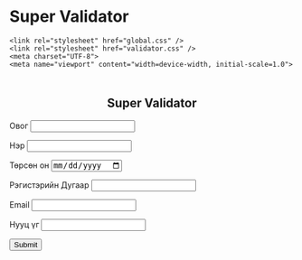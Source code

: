 # Super Validator
<html lang="en">
<head>
   
    <link rel="stylesheet" href="global.css" />
    <link rel="stylesheet" href="validator.css" />
    <meta charset="UTF-8">
    <meta name="viewport" content="width=device-width, initial-scale=1.0">
</head>
<body>
    <div class="center">
        <div class="form-container">
            <form id="form" name="form" onsubmit="return validateForm()">
                <h2 style="text-align: center; padding-top:20px;">Super Validator</h2>
                <div class="group">
                    <label for="lastname">Овог</label>
                    <input type="text" id="lastname" name="lastname">
                    <p id="lastname-wrong" class="wrong-input"></p>
                </div>
                <div class="group">
                    <label for="firstname">Нэр</label>
                    <input type="text" id="firstname" name="firstname">
                    <p id="firstname-wrong" class="wrong-input"></p>
                </div>  
                <div class="group">
                    <label for="birthday">Төрсөн он</label>
                    <input type="date" id="birthday" name="birthday">
                    <p id="birthday-wrong" class="wrong-input"></p>
                </div>
                <div class="group">
                    <label for="regnumber">Рэгистэрийн Дугаар</label>
                    <input type="text" id="regnumber" name="regnumber">
                    <p id="regnumber-wrong" class="wrong-input"></p>
                </div>
                <div class="group">
                    <label for="email">Email</label>
                    <input type="email" id="email" name="email">
                    <p id="email-wrong" class="wrong-input"></p>
                </div>
                <div class="group">
                    <label for="password">Нууц үг</label>
                    <input type="password" id="password" name="password">
                    <p id="password-wrong" class="wrong-input"></p>
                </div>
                <div class="submit">
                    <input type="submit">
                </div>
            </form>
        </div>
    </div>
    <script src="validator.js"></script>
</body>

</html>
